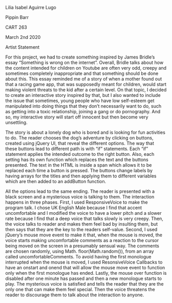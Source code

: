 Lilia Isabel Aguirre Lugo 

Pippin Barr 

CART 263

March 2nd 2020



Artist Statement 

For this project, we had to create something inspired by James Bridle’s essay “Something is wrong on the internet”. 
Overall, Bridle talks about how the content intended for children on Youtube are often very odd, creepy and sometimes 
completely inappropriate and that something should be done about this. This essay reminded me of a story of when a
mother found out that a racing game app, that was supposedly meant for children, would start making violent threats 
to the kid after a certain level. On that topic, I decided to create an interactive story inspired by that, but I also
wanted to include the issue that sometimes, young people who have low self-esteem get manipulated into doing things 
that they don’t necessarily want to do, such as getting into a toxic relationship, joining a  gang or do pornography.
And so, my interactive story will start off innocent but then become very unsettling.

The story is about a lonely dog who is bored and is looking for fun activities to do. The reader chooses the dog’s
adventure by clicking on buttons, created using jQuery UI, that reveal the different options. The way that these
buttons lead to different path is with “if” statements.  Each “if” statement applies the intended outcome to the 
right button. Also, each setting has its own function which replaces the text and the buttons presented. The text
in the HTML is inside a span which allows it to be replaced each time a button is pressed. The buttons change labels 
by having arrays for the titles and then applying them to different variables which are then added to an addButton function.

All the options lead to the same ending. The reader is presented with a black screen and a mysterious voice is talking
to them. The interaction happens in three phases. First, I used ResponsiveVoice to make the program talk. I chose UK 
English Male because I find that accent uncomfortable and I modified the voice to have a lower pitch and a slower rate
because I find that a deep voice that talks slowly is very creepy. Then, the voice talks to reader and makes them feel 
bad by insulting them, but then says that they are the key to the readers self-value. Second, I used jQuery’s mouse move 
event to make it that, when the mouse is moved, the voice starts making uncomfortable comments as a reaction to the cursor
being moved on the screen in a presumably sensual way. The comments are chosen randomly, using Math. floor(Math.random()), 
from an array called uncomfortableComments. To avoid having the first monologue interrupted when the mouse is moved,
I used ResonsiveVoice Callbacks to have an onstart and onend that will allow the mouse move event to function only when 
the first monologue has ended.  Lastly, the mouse over function is disabled after one minute has passed and then a new
monologue starts to play. The mysterious voice is satisfied and tells the reader that they are the only one that can make
them feel special. Then the voice threatens the reader to discourage them to talk about the interaction to anyone.  
